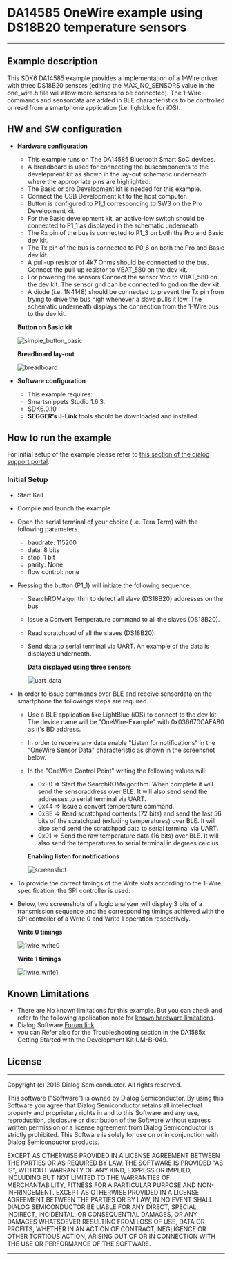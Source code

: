 # DA14585 OneWire example using DS18B20 temperature sensors

---


## Example description

This SDK6 DA14585 example provides a implementation of a 1-Wire driver with three DS18B20
sensors (editing the MAX_NO_SENSORS value in the one_wire.h file will allow more sensors to be connected). 
The 1-Wire commands and sensordata are added in BLE characteristics to be controlled
or read from a smartphone application (i.e. lightblue for iOS). 

## HW and SW configuration


* **Hardware configuration**

	- This example runs on The DA14585 Bluetooth Smart SoC devices.
	- A breadboard is used for connecting the buscomponents to the develepment kit as shown in the lay-out schematic underneath where the appropriate pins are highlighted.
	- The Basic or pro Development kit is needed for this example.
	- Connect the USB Development kit to the host computer.
	- Button is configured to P1_1 corresponding to SW3 on the Pro Development kit.
	- For the Basic development kit, an active-low switch should be connected to P1_1 as displayed in the schematic underneath
	- The Rx pin of the bus is connected to P1_3 on both the Pro and Basic dev kit.
	- The Tx pin of the bus is connected to P0_6 on both the Pro and Basic dev kit. 
	- A pull-up resistor of 4k7 Ohms should be connected to the bus. Connect the pull-up resistor to VBAT_580 on the dev kit. 
	- For powering the sensors Connect the sensor Vcc to VBAT_580 on the dev kit. The sensor gnd can be connected to gnd on the dev kit. 
	- A diode (i.e. 1N4148) should be connected to prevent the Tx pin from trying to drive the bus high whenever a slave pulls it low. The
	schematic underneath displays the connection from the 1-Wire bus to the dev kit. 
	
	**Button on Basic kit**	

	![simple_button_basic](assets/simple_button_basic.png) 
 
 
	**Breadboard lay-out**

	![breadboard](assets/breadboard.png) 


* **Software configuration**

	- This example requires:
    * Smartsnippets Studio 1.6.3.
    * SDK6.0.10
	- **SEGGER’s J-Link** tools should be downloaded and installed.


## How to run the example

For initial setup of the example please refer to [this section of the dialog support portal](https://support.dialog-semiconductor.com/resource/da1458x-example-setup).

### Initial Setup

 - Start Keil
 - Compile and launch the example
 - Open the serial terminal of your choice (i.e. Tera Term) with the following parameters.

	- baudrate: 115200
	- data: 8 bits
	- stop: 1 bit
	- parity: None
	- flow  control: none

 - Pressing the button (P1_1) will initiate the following sequence:
	
	- SearchROMalgorithm to detect all slave (DS18B20) addresses on the bus
	- Issue a Convert Temperature command to all the slaves (DS18B20).
	- Read scratchpad of all the slaves (DS18B20).
	- Send data to serial terminal via UART. An example of the data is displayed underneath.
	  
	  **Data displayed using three sensors**
	  
	  ![uart_data](assets/uart_data.png)

 - In order to issue commands over BLE and receive sensordata on the smartphone the followings steps are required.
	- Use a BLE application like LightBlue (iOS) to connect to the dev kit. The device name will be "OneWire-Example" with 0x036670CAEA80 as it's BD address.
	- In order to receive any data enable "Listen for notifications" in the "OneWire Sensor Data" characteristic as shown in the screenshot below.
	- In the "OneWire Control Point" writing the following values will:
		- 0xF0 => Start the SearchROMalgorithm. When complete it will send the sensoraddress over BLE. It will also send send the addresses to serial terminal via UART.
		- 0x44 => Issue a convert temperature command.
		- 0xBE => Read scratchpad contents (72 bits) and send the last 56 bits of the scratchpad (exluding temperatures) over BLE. It will also send send the scratchpad data to serial terminal via UART.
		- 0x01 => Send the raw temperature data (16 bits) over BLE. It will also send the temperatures to serial terminal in degrees celcius. 

	  **Enabling listen for notifications**
	  
	  ![screenshot](assets/screenshot.png)
	  
 - To provide the correct timings of the Write slots according to the 1-Wire specification, the SPI controller is used. 
 - Below, two screenshots of a logic analyzer will display 3 bits of a transmission sequence and the corresponding timings achieved with the SPI controller of a Write 0 and Write 1 operation respectively.
 
 	**Write 0 timings**	

	![1wire_write0](assets/1wire_write0.png) 
 
 
	**Write 1 timings**

	![1wire_write1](assets/1wire_write1.png) 

## Known Limitations


- There are No known limitations for this example. But you can check and refer to the following application note for
[known hardware limitations](https://support.dialog-semiconductor.com/system/files/resources/DA1458x-KnownLimitations_2018_02_06.pdf "known hardware limitations").
- Dialog Software [Forum link](https://support.dialog-semiconductor.com/forums).
- you can Refer also for the Troubleshooting section in the DA1585x Getting Started with the Development Kit UM-B-049.


## License


**************************************************************************************

 Copyright (c) 2018 Dialog Semiconductor. All rights reserved.

 This software ("Software") is owned by Dialog Semiconductor. By using this Software
 you agree that Dialog Semiconductor retains all intellectual property and proprietary
 rights in and to this Software and any use, reproduction, disclosure or distribution
 of the Software without express written permission or a license agreement from Dialog
 Semiconductor is strictly prohibited. This Software is solely for use on or in
 conjunction with Dialog Semiconductor products.

 EXCEPT AS OTHERWISE PROVIDED IN A LICENSE AGREEMENT BETWEEN THE PARTIES OR AS
 REQUIRED BY LAW, THE SOFTWARE IS PROVIDED "AS IS", WITHOUT WARRANTY OF ANY KIND,
 EXPRESS OR IMPLIED, INCLUDING BUT NOT LIMITED TO THE WARRANTIES OF MERCHANTABILITY,
 FITNESS FOR A PARTICULAR PURPOSE AND NON-INFRINGEMENT. EXCEPT AS OTHERWISE PROVIDED
 IN A LICENSE AGREEMENT BETWEEN THE PARTIES OR BY LAW, IN NO EVENT SHALL DIALOG
 SEMICONDUCTOR BE LIABLE FOR ANY DIRECT, SPECIAL, INDIRECT, INCIDENTAL, OR
 CONSEQUENTIAL DAMAGES, OR ANY DAMAGES WHATSOEVER RESULTING FROM LOSS OF USE, DATA OR
 PROFITS, WHETHER IN AN ACTION OF CONTRACT, NEGLIGENCE OR OTHER TORTIOUS ACTION,
 ARISING OUT OF OR IN CONNECTION WITH THE USE OR PERFORMANCE OF THE SOFTWARE.

**************************************************************************************
